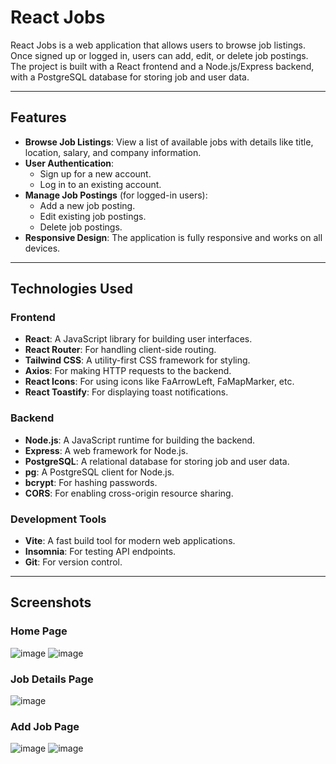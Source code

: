 # React Jobs

React Jobs is a web application that allows users to browse job listings. Once signed up or logged in, users can add, edit, or delete job postings. The project is built with a React frontend and a Node.js/Express backend, with a PostgreSQL database for storing job and user data.

---

## Features

- **Browse Job Listings**: View a list of available jobs with details like title, location, salary, and company information.
- **User Authentication**:
  - Sign up for a new account.
  - Log in to an existing account.
- **Manage Job Postings** (for logged-in users):
  - Add a new job posting.
  - Edit existing job postings.
  - Delete job postings.
- **Responsive Design**: The application is fully responsive and works on all devices.

---

## Technologies Used

### Frontend
- **React**: A JavaScript library for building user interfaces.
- **React Router**: For handling client-side routing.
- **Tailwind CSS**: A utility-first CSS framework for styling.
- **Axios**: For making HTTP requests to the backend.
- **React Icons**: For using icons like FaArrowLeft, FaMapMarker, etc.
- **React Toastify**: For displaying toast notifications.

### Backend
- **Node.js**: A JavaScript runtime for building the backend.
- **Express**: A web framework for Node.js.
- **PostgreSQL**: A relational database for storing job and user data.
- **pg**: A PostgreSQL client for Node.js.
- **bcrypt**: For hashing passwords.
- **CORS**: For enabling cross-origin resource sharing.

### Development Tools
- **Vite**: A fast build tool for modern web applications.
- **Insomnia**: For testing API endpoints.
- **Git**: For version control.

---

## Screenshots

### Home Page
![image](https://github.com/user-attachments/assets/70d40d76-8d83-4919-b9e6-5c6887ce58c2)
![image](https://github.com/user-attachments/assets/4229f77a-b000-4619-82aa-8b520046dc3a)

### Job Details Page
![image](https://github.com/user-attachments/assets/9efc9808-26b8-4ba1-81d6-c4730d339a67)

### Add Job Page
![image](https://github.com/user-attachments/assets/da1abd9c-e477-4f12-a181-08bb73b055db)
![image](https://github.com/user-attachments/assets/60b21891-415a-495b-a1dc-70378758f385)
